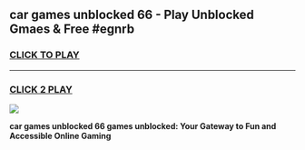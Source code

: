 
## car games unblocked 66 - Play Unblocked Gmaes & Free #egnrb
<h3>
<a href="https://premium.freeplayer.one?title=car_games_unblocked_66&ref=03M">CLICK TO PLAY</a></h3>
<hr>

<h3>
<a href="https://premium.freeplayer.one?title=car_games_unblocked_66&ref=03M">CLICK 2 PLAY</a>
  
</h3>

<a href="https://premium.freeplayer.one?title=car_games_unblocked_66&ref=03M"><img src="https://clearcache.store/games.png"></a>


**car games unblocked 66 games unblocked: Your Gateway to Fun and Accessible Online Gaming**
